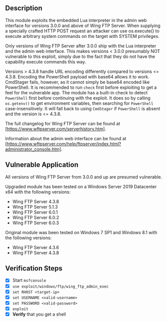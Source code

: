 ## Description

This module exploits the embedded Lua interpreter in the admin web interface for versions 3.0.0 and above of Wing FTP Server. When supplying a specially crafted HTTP POST request an attacker can use os.execute() to execute arbitrary system commands on the target with SYSTEM privileges.

Only versions of Wing FTP Server after 3.0.0 ship with the Lua interpreter and the admin web interface. This makes versions < 3.0.0 presumably NOT vulnerable to this exploit, simply due to the fact that they do not have the capability execute commands this way.

Versions > 4.3.8 handle URL encoding differently compared to versions <= 4.3.8. Encoding the PowerShell payload with base64 allows it to work. CmdStager fails, however, as it cannot simply be base64 encoded like PowerShell. It is recommended to run `check` first before exploiting to get a feel for the vulnerable app. The module has a built-in check to detect `PowerShell` first before continuing with the exploit. It does so by calling `os.getenv()` to get environment variables, then searching for `PowerShell` case-insensitively. It will fall back to using `CmdStager` if `PowerShell` is absent and the version is <= 4.3.8.

The full changelog for Wing FTP Server can be found at [https://www.wftpserver.com/serverhistory.htm].

Information about the admin web interface can be found at [https://www.wftpserver.com/help/ftpserver/index.html?administrator_console.htm].

## Vulnerable Application

All versions of Wing FTP Server from 3.0.0 and up are presumed vulnerable.

Upgraded module has been tested on a Windows Server 2019 Datacenter x64 with the following versions:

- Wing FTP Server 4.3.8
- Wing FTP Server 5.1.3
- Wing FTP Server 6.0.1
- Wing FTP Server 6.0.2
- Wing FTP Server 6.0.3

Original module was been tested on Windows 7 SP1 and Windows 8.1 with the following versions:

- Wing FTP Server 4.3.6
- Wing FTP Server 4.3.8

## Verification Steps

- [x] Start `msfconsole`
- [x] `use exploit/windows/ftp/wing_ftp_admin_exec`
- [x] `set RHOST <target-ip>`
- [x] `set USERNAME <valid-username>`
- [x] `set PASSWORD <valid-password>`
- [x] `exploit`
- [x] **Verify** that you get a shell
